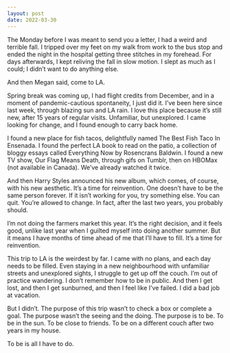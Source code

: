 ```yaml
---
layout: post
date: 2022-03-30
---
```


The Monday before I was meant to send you a letter, I had a weird and terrible fall. I tripped over my feet on my walk from work to the bus stop and ended the night in the hospital getting three stitches in my forehead. For days afterwards, I kept reliving the fall in slow motion. I slept as much as I could; I didn’t want to do anything else.

And then Megan said, come to LA.

Spring break was coming up, I had flight credits from December, and in a moment of pandemic-cautious spontaneity, I just did it. I’ve been here since last week, through blazing sun and LA rain. I love this place because it’s still new, after 15 years of regular visits. Unfamiliar, but unexplored. I came looking for change, and I found enough to carry back home.

I found a new place for fish tacos, delightfully named The Best Fish Taco In Ensenada. I found the perfect LA book to read on the patio, a collection of bloggy essays called Everything Now by Rosencrans Baldwin. I found a new TV show, Our Flag Means Death, through gifs on Tumblr, then on HBOMax (not available in Canada). We’ve already watched it twice.

And then Harry Styles announced his new album, which comes, of course, with his new aesthetic. It’s a time for reinvention. One doesn’t have to be the same person forever. If it isn’t working for you, try something else. You can quit. You’re allowed to change. In fact, after the last two years, you probably should.

I’m not doing the farmers market this year. It’s the right decision, and it feels good, unlike last year when I guilted myself into doing another summer. But it means I have months of time ahead of me that I’ll have to fill. It’s a time for reinvention.

This trip to LA is the weirdest by far. I came with no plans, and each day needs to be filled. Even staying in a new neighbourhood with unfamiliar streets and unexplored sights, I struggle to get up off the couch. I’m out of practice wandering. I don’t remember how to be in public. And then I get lost, and then I get sunburned, and then I feel like I’ve failed. I did a bad job at vacation.

But I didn’t. The purpose of this trip wasn’t to check a box or complete a goal. The purpose wasn’t the seeing and the doing. The purpose is to be. To be in the sun. To be close to friends. To be on a different couch after two years in my house.

To be is all I have to do. 
